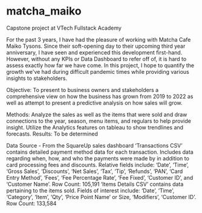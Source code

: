 # matcha_maiko
Capstone project at VTech Fullstack Academy

  For the past 3 years, I have had the pleasure of working with Matcha Cafe Maiko Tysons.
Since their soft-opening day to their upcoming third year anniversary, I have seen and experienced this development first-hand.
However, without any KPIs or Data Dashboard to refer off of, it is hard to assess exactly how far we have come.
In this project, I hope to quantify the growth we've had during difficult pandemic times while providing various insights to stakeholders.

Objective: To present to business owners and stakeholders a comprehensive view on how the business has grown from 2019 to 2022 as well as attempt to present a predictive analysis on how sales will grow.

Methods: Analyze the sales as well as the items that were sold and draw connections to the year, season, menu items, and regulars to help provide insight. Utilize the Analytics features on tableau to show trendlines and forecasts.
Results: To be determined

Data Source - From the SquareUp sales dashboard
  ‘Transactions CSV’ contains detailed payment method data for each transaction. Includes data regarding when, how, and who the payments were made by in addition to card processing fees and discounts. Relative fields include: ‘Date’, ‘Time’, ‘Gross Sales’, ‘Discounts’, ‘Net Sales’, ‘Tax’, ‘Tip’, ‘Refunds’, ‘PAN’, ‘Card Entry Method’, ‘Fees’, ‘Fee Percentage Rate’, ‘Fee Fixed’, ‘Customer ID’, and ‘Customer Name’. Row Count: 105,191
  ‘Items Details CSV’ contains data pertaining to the items sold. Fields of interest include: ‘Date’, ‘Time’, ‘Category’, ‘Item’, ‘Qty’, ‘Price Point Name’ or Size, ‘Modifiers’, ‘Customer ID’. Row Count: 133,584
